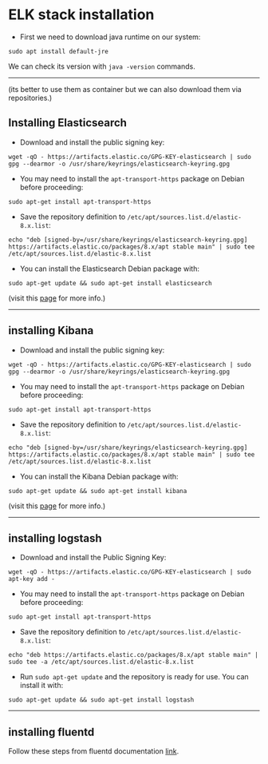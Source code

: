 # ELK stack installation
* First we need to download java runtime on our system:  
```
sudo apt install default-jre
```
We can check its version with `java -version` commands.

---
(its better to use them as container but we can also download them via repositories.)  
## Installing Elasticsearch
* Download and install the public signing key:  
```
wget -qO - https://artifacts.elastic.co/GPG-KEY-elasticsearch | sudo gpg --dearmor -o /usr/share/keyrings/elasticsearch-keyring.gpg
```
* You may need to install the `apt-transport-https` package on Debian before proceeding:  
```
sudo apt-get install apt-transport-https
```
* Save the repository definition to `/etc/apt/sources.list.d/elastic-8.x.list`:  
```
echo "deb [signed-by=/usr/share/keyrings/elasticsearch-keyring.gpg] https://artifacts.elastic.co/packages/8.x/apt stable main" | sudo tee /etc/apt/sources.list.d/elastic-8.x.list
```
* You can install the Elasticsearch Debian package with:  
```
sudo apt-get update && sudo apt-get install elasticsearch
```
(visit this [page](https://www.elastic.co/guide/en/elasticsearch/reference/8.4/deb.html) for more info.)  

---
## installing Kibana
* Download and install the public signing key:  
```
wget -qO - https://artifacts.elastic.co/GPG-KEY-elasticsearch | sudo gpg --dearmor -o /usr/share/keyrings/elasticsearch-keyring.gpg
```
* You may need to install the `apt-transport-https` package on Debian before proceeding:  
```
sudo apt-get install apt-transport-https
```
* Save the repository definition to `/etc/apt/sources.list.d/elastic-8.x.list`:  
```
echo "deb [signed-by=/usr/share/keyrings/elasticsearch-keyring.gpg] https://artifacts.elastic.co/packages/8.x/apt stable main" | sudo tee /etc/apt/sources.list.d/elastic-8.x.list
```
* You can install the Kibana Debian package with:  
```
sudo apt-get update && sudo apt-get install kibana
```
(visit this [page](https://www.elastic.co/guide/en/kibana/8.4/deb.html) for more info.)  

---
## installing logstash
* Download and install the Public Signing Key:  
```
wget -qO - https://artifacts.elastic.co/GPG-KEY-elasticsearch | sudo apt-key add -
```
* You may need to install the `apt-transport-https` package on Debian before proceeding:  
```
sudo apt-get install apt-transport-https
```
* Save the repository definition to `/etc/apt/sources.list.d/elastic-8.x.list`:  
```
echo "deb https://artifacts.elastic.co/packages/8.x/apt stable main" | sudo tee -a /etc/apt/sources.list.d/elastic-8.x.list
```
* Run `sudo apt-get update` and the repository is ready for use. You can install it with:  
```
sudo apt-get update && sudo apt-get install logstash
```
---
## installing fluentd
Follow these steps from fluentd documentation [link](https://docs.fluentd.org/installation/before-install).
